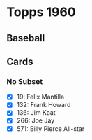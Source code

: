 # Topps 1960 
## Baseball

## Cards

### No Subset
- [x] 19: Felix Mantilla<br>
- [x] 132: Frank Howard<br>
- [x] 136: Jim Kaat<br>
- [x] 266: Joe Jay<br>
- [x] 571: Billy Pierce All-star<br>
